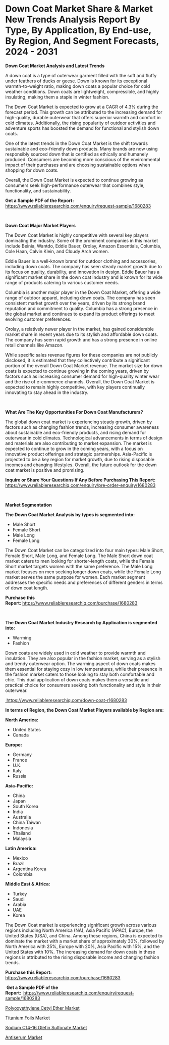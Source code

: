 <p><h1>Down Coat Market Share & Market New Trends Analysis Report By Type, By Application, By End-use, By Region, And Segment Forecasts, 2024 - 2031</h1></p><p><strong>Down Coat Market Analysis and Latest Trends</strong></p>
<p><p>A down coat is a type of outerwear garment filled with the soft and fluffy under feathers of ducks or geese. Down is known for its exceptional warmth-to-weight ratio, making down coats a popular choice for cold weather conditions. Down coats are lightweight, compressible, and highly insulating, making them a staple in winter fashion.</p><p>The Down Coat Market is expected to grow at a CAGR of 4.3% during the forecast period. This growth can be attributed to the increasing demand for high-quality, durable outerwear that offers superior warmth and comfort in cold climates. Additionally, the rising popularity of outdoor activities and adventure sports has boosted the demand for functional and stylish down coats.</p><p>One of the latest trends in the Down Coat Market is the shift towards sustainable and eco-friendly down products. Many brands are now using responsibly sourced down that is certified as ethically and humanely produced. Consumers are becoming more conscious of the environmental impact of their purchases and are choosing sustainable options when shopping for down coats.</p><p>Overall, the Down Coat Market is expected to continue growing as consumers seek high-performance outerwear that combines style, functionality, and sustainability.</p></p>
<p><strong>Get a Sample PDF of the Report:&nbsp;</strong> <a href="https://www.reliableresearchiq.com/enquiry/request-sample/1680283">https://www.reliableresearchiq.com/enquiry/request-sample/1680283</a></p>
<p>&nbsp;</p>
<p><strong>Down Coat Major Market Players</strong></p>
<p><p>The Down Coat Market is highly competitive with several key players dominating the industry. Some of the prominent companies in this market include Beinia, Wantdo, Eddie Bauer, Orolay, Amazon Essentials, Columbia, Cole Haan, Calvin Klein, and Cloudy Arch women.</p><p>Eddie Bauer is a well-known brand for outdoor clothing and accessories, including down coats. The company has seen steady market growth due to its focus on quality, durability, and innovation in design. Eddie Bauer has a significant market share in the down coat industry and is known for its wide range of products catering to various customer needs.</p><p>Columbia is another major player in the Down Coat Market, offering a wide range of outdoor apparel, including down coats. The company has seen consistent market growth over the years, driven by its strong brand reputation and commitment to quality. Columbia has a strong presence in the global market and continues to expand its product offerings to meet evolving customer preferences.</p><p>Orolay, a relatively newer player in the market, has gained considerable market share in recent years due to its stylish and affordable down coats. The company has seen rapid growth and has a strong presence in online retail channels like Amazon.</p><p>While specific sales revenue figures for these companies are not publicly disclosed, it is estimated that they collectively contribute a significant portion of the overall Down Coat Market revenue. The market size for down coats is expected to continue growing in the coming years, driven by factors such as increasing consumer demand for high-quality winter wear and the rise of e-commerce channels. Overall, the Down Coat Market is expected to remain highly competitive, with key players continually innovating to stay ahead in the industry.</p></p>
<p>&nbsp;</p>
<p><strong>What Are The Key Opportunities For Down Coat Manufacturers?</strong></p>
<p><p>The global down coat market is experiencing steady growth, driven by factors such as changing fashion trends, increasing consumer awareness about sustainable and eco-friendly products, and rising demand for outerwear in cold climates. Technological advancements in terms of design and materials are also contributing to market expansion. The market is expected to continue to grow in the coming years, with a focus on innovative product offerings and strategic partnerships. Asia-Pacific is projected to be a key region for market growth, due to rising disposable incomes and changing lifestyles. Overall, the future outlook for the down coat market is positive and promising.</p></p>
<p><strong>Inquire or Share Your Questions If Any Before Purchasing This Report:</strong> <a href="https://www.reliableresearchiq.com/enquiry/pre-order-enquiry/1680283">https://www.reliableresearchiq.com/enquiry/pre-order-enquiry/1680283</a></p>
<p>&nbsp;</p>
<p><strong>Market Segmentation</strong></p>
<p><strong>The Down Coat Market Analysis by types is segmented into:</strong></p>
<p><ul><li>Male Short</li><li>Female Short</li><li>Male Long</li><li>Female Long</li></ul></p>
<p><p>The Down Coat Market can be categorized into four main types: Male Short, Female Short, Male Long, and Female Long. The Male Short down coat market caters to men looking for shorter-length coats, while the Female Short market targets women with the same preference. The Male Long market focuses on men seeking longer down coats, while the Female Long market serves the same purpose for women. Each market segment addresses the specific needs and preferences of different genders in terms of down coat length.</p></p>
<p><strong>Purchase this Report:&nbsp;</strong><a href="https://www.reliableresearchiq.com/purchase/1680283">https://www.reliableresearchiq.com/purchase/1680283</a></p>
<p>&nbsp;</p>
<p><strong>The Down Coat Market Industry Research by Application is segmented into:</strong></p>
<p><ul><li>Warming</li><li>Fashion</li></ul></p>
<p><p>Down coats are widely used in cold weather to provide warmth and insulation. They are also popular in the fashion market, serving as a stylish and trendy outerwear option. The warming aspect of down coats makes them essential for staying cozy in low temperatures, while their presence in the fashion market caters to those looking to stay both comfortable and chic. This dual application of down coats makes them a versatile and practical choice for consumers seeking both functionality and style in their outerwear.</p></p>
<p><a href="https://www.reliableresearchiq.com/down-coat-r1680283">&nbsp;https://www.reliableresearchiq.com/down-coat-r1680283</a></p>
<p><strong>In terms of Region, the Down Coat Market Players available by Region are:</strong></p>
<p>
    <p> <strong> North America: </strong>
        <ul>
            <li>United States</li>
            <li>Canada</li>
        </ul>
        </p> 
    <p> <strong> Europe: </strong>
        <ul>
            <li>Germany</li>
            <li>France</li>
            <li>U.K.</li>
            <li>Italy</li>
            <li>Russia</li>
        </ul>
        </p> 
    <p> <strong> Asia-Pacific: </strong>
        <ul>
            <li>China</li>
            <li>Japan</li>
            <li>South Korea</li>
            <li>India</li>
            <li>Australia</li>
            <li>China Taiwan</li>
            <li>Indonesia</li>
            <li>Thailand</li>
            <li>Malaysia</li>
        </ul>
        </p> 
    <p> <strong> Latin America: </strong>
        <ul>
            <li>Mexico</li>
            <li>Brazil</li>
            <li>Argentina Korea</li>
            <li>Colombia</li>
        </ul>
        </p> 
    <p> <strong> Middle East & Africa: </strong>
        <ul>
            <li>Turkey</li>
            <li>Saudi</li>
            <li>Arabia</li>
            <li>UAE</li>
            <li>Korea</li>
        </ul>
    </p>
    </p>
<p><p>The Down Coat market is experiencing significant growth across various regions including North America (NA), Asia Pacific (APAC), Europe, the United States (USA), and China. Among these regions, China is expected to dominate the market with a market share of approximately 30%, followed by North America with 25%, Europe with 20%, Asia Pacific with 15%, and the United States with 10%. The increasing demand for down coats in these regions is attributed to the rising disposable income and changing fashion trends.</p></p>
<p><strong>Purchase this Report: </strong><a href="https://www.reliableresearchiq.com/purchase/1680283">https://www.reliableresearchiq.com/purchase/1680283</a></p>
<p>&nbsp;<strong>Get a Sample PDF of the Report:&nbsp;&nbsp;</strong><a href="https://www.reliableresearchiq.com/enquiry/request-sample/1680283">https://www.reliableresearchiq.com/enquiry/request-sample/1680283</a></p>
<p><strong></strong></p>
<p><p><a href="https://github.com/courtnhaw34343/Market-Research-Report-List-1/blob/main/polyoxyethylene-cetyl-ether-market.md">Polyoxyethylene Cetyl Ether Market</a></p><p><a href="https://medium.com/@kathleenjacksond65/insights-into-the-titanium-foils-market-market-players-market-size-geographical-regions-and-7f12443a0206">Titanium Foils Market</a></p><p><a href="https://github.com/avakerr6577/Market-Research-Report-List-1/blob/main/sodium-c14-16-olefin-sulfonate-market.md">Sodium C14-16 Olefin Sulfonate Market</a></p><p><a href="https://medium.com/@jeniw10236654655/exploring-antiserum-market-dynamics-global-trends-and-future-growth-prospects-2024-2031-c5267950de89">Antiserum Market</a></p></p>